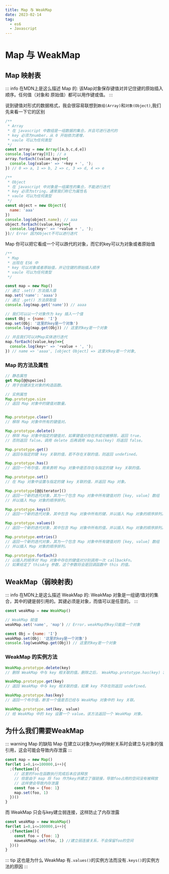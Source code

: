 ```yaml
---
title: Map 与 WeakMap
date: 2023-02-14
tag:
  - es6
  - Javascript
---
```

# Map 与 WeakMap

## Map 映射表
::: info 在MDN上是这么描述 Map 的:
  该Map对象保存键值对并记住键的原始插入顺序。任何值（对象和 原始值）都可以用作键或值。
:::

说到键值对形式的数据格式，我会很容易联想到`数组(Array)`和`对象(Object)`,我们先来看一下它的区别
```js
/**
 * Array
 * 在 javascript 中数组是一组数据的集合，并且可进行迭代的
 * key 必须为number，从 0 开始依次递增，
 * vaule 可以为任何类型
 */
const array = new Array([a,b,c,d,e])
console.log(array[0]); // a
array.forEach((value,key)=>{
  console.log(value+' => '+key + ', ');
}) // 0 => a, 1 => b, 2 => c, 3 => d, 4 => e

/**
 * Object
 * 在 javascript 中对象是一组属性的集合，不能进行迭代
 * key 必须为string，通常我们称它为属性名
 * vaule 可以为任何类型
 */
const object = new Object({
  name: 'aaa'
})
console.log(object.name); // aaa
object.forEach((value,key)=>{
  console.log(key+' => '+value + ', ');
})// Error 因为Object不可以进行迭代
```

Map 你可以把它看成一个可以跌代的对象，而它的key可以为对象或者原始值
```js
/**
 * Map
 * 出现在 ES6 中
 * key 可以对象或者原始值，并记住键的原始插入顺序
 * vaule 可以为任何类型
 */

const map = new Map()
// 通过 .set() 方法插入值
map.set('name': 'aaaa')
// 通过 .get() 方法获取值
console.log(map.get('name')) // aaaa

// 我们可以以一个对象作为 key 插入一个值
const Obj = {name: 'I'}
map.set(Obj: '这里的key是一个对象')
console.log(map.get(Obj)) // 这里的key是一个对象

// 并且我们可以对Map实体进行迭代
map.forEach((value,key)=>{
  console.log(key+' => '+value + ', ');
}) // name => 'aaaa', [object Object] => 这里对key是一个对象,
```
### Map 的方法及属性
```js
// 静态属性
get Map[@@species]
// 用于创建派生对象的构造函数。

// 实例属性
Map.prototype.size
// 返回 Map 对象中的键值对数量。


Map.prototype.clear()
// 移除 Map 对象中所有的键值对。

Map.prototype.delete()
// 移除 Map 对象中指定的键值对，如果键值对存在并成功被移除，返回 true，
// 否则返回 false。调用 delete 后再调用 map.has(key) 将返回 false。

Map.prototype.get()
// 返回与指定的键 key 关联的值，若不存在关联的值，则返回 undefined。

Map.prototype.has()
// 返回一个布尔值，用来表明 Map 对象中是否存在与指定的键 key 关联的值。

Map.prototype.set()
// 在 Map 对象中设置与指定的键 key 关联的值，并返回 Map 对象。

Map.prototype[@@iterator]()
// 返回一个新的迭代对象，其为一个包含 Map 对象中所有键值对的 [key, value] 数组
// 并以插入 Map 对象的顺序排列。

Map.prototype.keys()
// 返回一个新的迭代对象，其中包含 Map 对象中所有的键，并以插入 Map 对象的顺序排列。

Map.prototype.values()
// 返回一个新的迭代对象，其中包含 Map 对象中所有的值，并以插入 Map 对象的顺序排列。

Map.prototype.entries()
// 返回一个新的迭代对象，其为一个包含 Map 对象中所有键值对的 [key, value] 数组
// 并以插入 Map 对象的顺序排列。

Map.prototype.forEach()
// 以插入的顺序对 Map 对象中存在的键值对分别调用一次 callbackFn。
// 如果给定了 thisArg 参数，这个参数将会是回调函数中 this 的值。
```


## WeakMap（弱映射表)
::: info 在MDN上是这么描述 WeakMap 的:
  WeakMap 对象是一组键/值对的集合，其中的键是弱引用的。其键必须是对象，而值可以是任意的。
:::

```js
const weakMap = new WeakMap()

// WeakMap 赋值
weakMap.set('name', 'map') // Error，weakMap的key只能是一个对象

const Obj = {name: 'I'}
weakMap.set(Obj: '这里的key是一个对象')
console.log(weakMap.get(Obj)) // 这里的key是一个对象
```
### WeakMap 的实例方法
```js
WeakMap.prototype.delete(key)
// 删除 WeakMap 中与 key 相关联的值。删除之后， WeakMap.prototype.has(key) 将会返回 false。

WeakMap.prototype.get(key)
// 返回 WeakMap 中与 key 相关联的值，如果 key 不存在则返回 undefined。

WeakMap.prototype.has(key)
// 返回一个布尔值，断言一个值是否已经与 WeakMap 对象中的 key 关联。

WeakMap.prototype.set(key, value)
// 给 WeakMap 中的 key 设置一个 value。该方法返回一个 WeakMap 对象。
```

## 为什么我们需要WeakMap
::: warning Map 的缺陷
Map 在建立以对象为key的映射关系时会建立与对象的强引用，这会可能会导致内存泄露
:::
```js
const map = new Map()
for(let i=0,i<=100000,i++){
  ;(function(){
    // 这里的foo在函数执行完成后本应该释放
    // 但是由于 map 将 foo 作为key并建立了强链接，导致foo占用的空间没有被释放
    // 这样便会导致内存泄露
    const foo = {foo: 1}
    map.set(foo, 1)
  })()
}
```
而 WeakMap 只会与key建立弱连接，这样防止了内存泄露
```js
const weakMap = new WeakMap()
for(let i=0,i<=100000,i++){
  ;(function(){
    const foo = {foo: 1}
    maweakMapp.set(foo, 1) //建立弱连接关系，不会保留foo的空间
  })()
}
```
::: tip 这也是为什么 WeakMap 有`.values()`的实例方法而没有`.keys()`的实例方法的原因
:::
